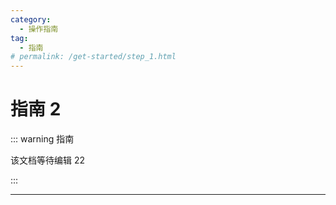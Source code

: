 ```yaml
---
category:
  - 操作指南
tag:
  - 指南
# permalink: /get-started/step_1.html
---
```


# 指南 2

::: warning 指南

该文档等待编辑 22

:::

---
